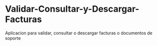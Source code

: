 # Validar-Consultar-y-Descargar-Facturas
Aplicacion para validar, consultar o descargar facturas o documentos de soporte
